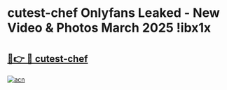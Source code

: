 # cutest-chef Onlyfans Leaked - New Video & Photos March 2025 !ibx1x

# <h2><a href="https://4me8ef.iuczelnia.edu.pl?title=cutest-chef&ref=ibx1x">🔗👉 🔴 cutest-chef</a></h2>

[![acn](https://github.com/user-attachments/assets/0f9c940e-d8b0-45ae-aac7-cd30a18b3e1c)](https://4me8ef.iuczelnia.edu.pl?title=cutest-chef&ref=ibx1x)

